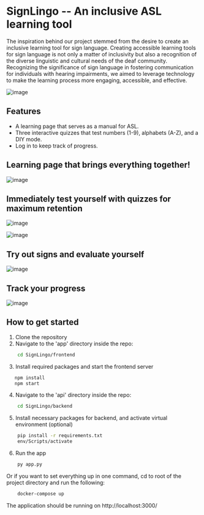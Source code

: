 # SignLingo -- An inclusive ASL learning tool

The inspiration behind our project stemmed from the desire to create an inclusive learning tool for sign language. Creating accessible learning tools for sign language is not only a matter of inclusivity but also a recognition of the diverse linguistic and cultural needs of the deaf community. Recognizing the significance of sign language in fostering communication for individuals with hearing impairments, we aimed to leverage technology to make the learning process more engaging, accessible, and effective.

![image](https://github.com/abrarfuad27/SignLingo/assets/116526066/f127f719-e0f1-4d91-805c-7b7f77e8b9c8)

## Features
- A learning page that serves as a manual for ASL.
- Three interactive quizzes that test numbers (1-9), alphabets (A-Z), and a DIY mode.
- Log in to keep track of progress.

## Learning page that brings everything together!

![image](https://github.com/abrarfuad27/SignLingo/assets/116526066/82f58117-7a2e-40a7-9cd1-311531206e17)


## Immediately test yourself with quizzes for maximum retention

![image](https://github.com/abrarfuad27/SignLingo/assets/116526066/f38ccd6a-b075-4ba0-8678-e33f20322db3)

![image](https://github.com/abrarfuad27/SignLingo/assets/116526066/c55bc10f-103a-452d-bc94-5dbda3825a9a)


## Try out signs and evaluate yourself

![image](https://github.com/abrarfuad27/SignLingo/assets/116526066/a447eefa-4690-4997-8329-02c175dc2188)


## Track your progress

![image](https://github.com/abrarfuad27/SignLingo/assets/116526066/10fc2cb7-a825-41ea-b467-4c2a42c5ae1d)


## How to get started

1. Clone the repository
2. Navigate to the 'app' directory inside the repo:
```bash
    cd SignLingo/frontend
```
3. Install required packages and start the frontend server
```bash
   npm install
   npm start
```

4. Navigate to the 'api' directory inside the repo:
```bash
    cd SignLingo/backend
```

5. Install necessary packages for backend, and activate virtual environment (optional)
```bash
    pip install -r requirements.txt
    env/Scripts/activate
```

6. Run the app
```bash
    py app.py
```

Or if you want to set everything up in one command, cd to root of the project directory and run the following:
```bash
    docker-compose up
```

The application should be running on http://localhost:3000/



